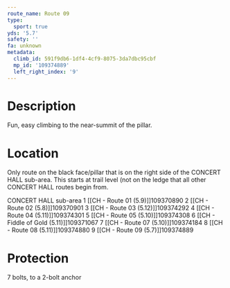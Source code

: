 ```yaml
---
route_name: Route 09
type:
  sport: true
yds: '5.7'
safety: ''
fa: unknown
metadata:
  climb_id: 591f9db6-1df4-4cf9-8075-3da7dbc95cbf
  mp_id: '109374889'
  left_right_index: '9'
---
```

# Description
Fun, easy climbing to the near-summit of the pillar.

# Location
Only route on the black face/pillar that is on the right side of the CONCERT HALL sub-area.  This starts at trail level (not on the ledge that all other CONCERT HALL routes begin from.

CONCERT HALL sub-area 1 [[CH - Route 01 (5.9)]]109370890 2 [[CH - Route 02 (5.8)]]109370901 3 [[CH - Route 03 (5.12)]]109374292 4 [[CH - Route 04 (5.11)]]109374301 5 [[CH - Route 05 (5.10)]]109374308 6 [[CH - Fiddle of Gold (5.11)]]109371067 7 [[CH - Route 07 (5.10)]]109374184 8 [[CH - Route 08 (5.11)]]109374880 9 [[CH - Route 09 (5.7)]]109374889

# Protection
7 bolts, to a 2-bolt anchor
